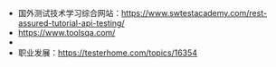 - 国外测试技术学习综合网站：https://www.swtestacademy.com/rest-assured-tutorial-api-testing/
- https://www.toolsqa.com/
- 
- 职业发展：https://testerhome.com/topics/16354